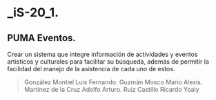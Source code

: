 # _iS-20_1.
## PUMA Eventos.

<p>Crear un sistema que integre información de actividades y eventos artisticos y culturales para facilitar su búsqueda, además de permitir la facilidad del manejo de la asistencia de cada uno de estos.</p>




> González Montiel Luis Fernando.  Guzmán Mosco Mario Alexis.  Martínez de la Cruz Adolfo Arturo.  Ruiz Castillo Ricardo Yoaly


